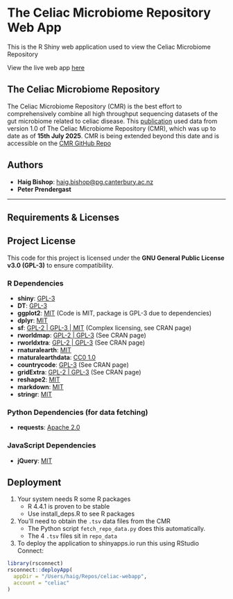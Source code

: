 # The Celiac Microbiome Repository Web App
This is the R Shiny web application used to view the Celiac Microbiome Repository

View the live web app [here](https://celiac.shinyapps.io/celiac-webapp/)

## The Celiac Microbiome Repository
The Celiac Microbiome Repository (CMR) is the best effort to comprehensively combine all high throughput sequencing datasets of the gut microbiome related to celiac disease. This [publication](https://paper.link) used data from version 1.0 of The Celiac Microbiome Repository (CMR), which was up to date as of **15th July 2025**. CMR is being extended beyond this date and is accessible on the [CMR GitHub Repo](https://github.com/CeliacMicrobiomeRepo/celiac-repository/tree/main/)


## Authors
- **Haig Bishop**:   haig.bishop@pg.canterbury.ac.nz
- **Peter Prendergast**


---


## Requirements & Licenses

## Project License
This code for this project is licensed under the **GNU General Public License v3.0 (GPL-3)** to ensure compatibility.

### R Dependencies
- **shiny**: [GPL-3](https://github.com/rstudio/shiny/blob/main/LICENSE)
- **DT**: [GPL-3](https://github.com/rstudio/DT/blob/main/LICENSE)
- **ggplot2**: [MIT](https://github.com/tidyverse/ggplot2/blob/main/LICENSE.md) (Code is MIT, package is GPL-3 due to dependencies)
- **dplyr**: [MIT](https://github.com/tidyverse/dplyr/blob/main/LICENSE.md)
- **sf**: [GPL-2 | GPL-3 | MIT](https://cran.r-project.org/web/packages/sf/index.html) (Complex licensing, see CRAN page)
- **rworldmap**: [GPL-2 | GPL-3](https://cran.r-project.org/web/packages/rworldmap/index.html) (See CRAN page)
- **rworldxtra**: [GPL-2 | GPL-3](https://cran.r-project.org/web/packages/rworldxtra/index.html) (See CRAN page)
- **rnaturalearth**: [MIT](https://cran.r-project.org/web/packages/rnaturalearth/index.html)
- **rnaturalearthdata**: [CC0 1.0](https://cran.r-project.org/web/packages/rnaturalearthdata/index.html)
- **countrycode**: [GPL-3](https://cran.r-project.org/web/packages/countrycode/index.html) (See CRAN page)
- **gridExtra**: [GPL-2 | GPL-3](https://cran.r-project.org/web/packages/gridExtra/index.html) (See CRAN page)
- **reshape2**: [MIT](https://github.com/cran/reshape2/blob/master/LICENSE)
- **markdown**: [MIT](https://github.com/rstudio/markdown/blob/master/LICENSE.md)
- **stringr**: [MIT](https://github.com/tidyverse/stringr/blob/main/LICENSE.md)

### Python Dependencies (for data fetching)
- **requests**: [Apache 2.0](https://github.com/psf/requests/blob/main/LICENSE)

### JavaScript Dependencies
- **jQuery**: [MIT](https://jquery.org/license/)


## Deployment
1. Your system needs R some R packages
   - R 4.4.1 is proven to be stable
   - Use install_deps.R to see R packages
2. You'll need to obtain the `.tsv` data files from the CMR
   - The Python script `fetch_repo_data.py` does this automatically.
   - The 4 `.tsv` files sit in `repo_data`
3. To deploy the application to shinyapps.io run this using RStudio Connect:
  ```r
  library(rsconnect)
  rsconnect::deployApp(
    appDir = "/Users/haig/Repos/celiac-webapp",
    account = "celiac"
  )
  ```